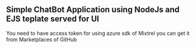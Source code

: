 ## Simple ChatBot Application using NodeJs and EJS teplate served for UI
You need to have access token for using azure sdk of Mixtrel you can get it from Marketplaces of GitHub
